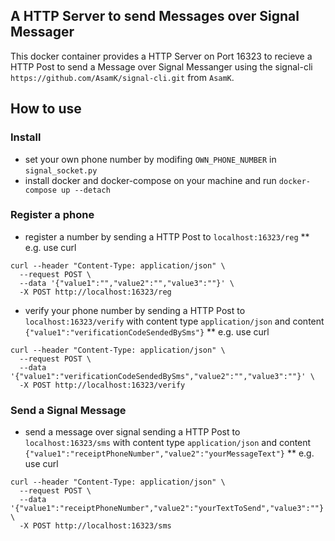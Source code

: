 ## A HTTP Server to send Messages over Signal Messager
This docker container provides a HTTP Server on Port 16323 to recieve a HTTP Post to send a Message over Signal Messanger using the signal-cli `https://github.com/AsamK/signal-cli.git` from `AsamK`.

## How to use

### Install
 * set your own phone number by modifing `OWN_PHONE_NUMBER` in `signal_socket.py`
 * install docker and docker-compose on your machine and run `docker-compose up --detach`

### Register a phone
 * register a number by sending a HTTP Post to `localhost:16323/reg`
 ** e.g. use curl 
```[shell]
curl --header "Content-Type: application/json" \
  --request POST \
  --data '{"value1":"","value2":"","value3":""}' \
  -X POST http://localhost:16323/reg
```

 * verify your phone number by sending a HTTP Post to `localhost:16323/verify` with content type `application/json` and content `{"value1":"verificationCodeSendedBySms"}`
 ** e.g. use curl
```[shell]
curl --header "Content-Type: application/json" \
  --request POST \
  --data '{"value1":"verificationCodeSendedBySms","value2":"","value3":""}' \
  -X POST http://localhost:16323/verify
```

### Send a Signal Message
 * send a message over signal sending a HTTP Post to `localhost:16323/sms` with content type `application/json` and content `{"value1":"receiptPhoneNumber","value2":"yourMessageText"}`
 ** e.g. use curl
```[shell]
curl --header "Content-Type: application/json" \
  --request POST \
  --data '{"value1":"receiptPhoneNumber","value2":"yourTextToSend","value3":""}' \
  -X POST http://localhost:16323/sms
```

